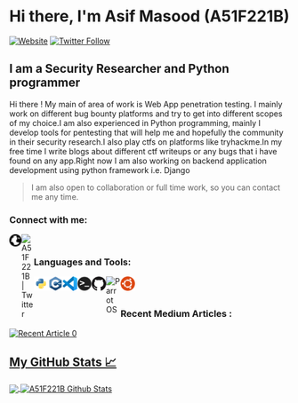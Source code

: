 # Hi there, I'm Asif Masood (A51F221B)

[![Website](https://img.shields.io/website?label=@a51f221b.medium.com&style=for-the-badge&url=https%3A%2F%2F@asifkashif478.com)](https://a51f221b.medium.com/)
[![Twitter Follow](https://img.shields.io/twitter/follow/A51F221B?color=1DA1F2&logo=twitter&style=for-the-badge)](https://twitter.com/intent/follow?original_referer=https%3A%2F%2Fgithub.com%2FcodeSTACKr&screen_name=A51F221B)

## I am a Security Researcher and Python programmer
Hi there ! My main of area of work is Web App penetration testing. I mainly work on different bug bounty platforms and try to get into different scopes of my choice.I am also experienced in Python programming, mainly I develop tools for pentesting that will help me and hopefully the community in their security research.I also play ctfs on platforms like tryhackme.In my free time I write blogs about different ctf writeups or any bugs that i have found on any app.Right now I am also working on backend application development using python framework i.e. Django 
> I am also open to collaboration or full time work, so you can contact me any time.

### Connect with me:

[<img align="left" alt="https://a51f221b.medium.com/" width="22px" src="https://raw.githubusercontent.com/iconic/open-iconic/master/svg/globe.svg" />][website]
[<img align="left" alt="A51F221B | Twitter" width="22px" src="https://cdn.jsdelivr.net/npm/simple-icons@v3/icons/twitter.svg" />][twitter]

<br />


### Languages and Tools:

<img align="left" alt="Python" width="26px" src="https://raw.githubusercontent.com/github/explore/80688e429a7d4ef2fca1e82350fe8e3517d3494d/topics/python/python.png" />
<img align="left" alt="c++" width="26px" 
src="https://raw.githubusercontent.com/github/explore/80688e429a7d4ef2fca1e82350fe8e3517d3494d/topics/cpp/cpp.png" />
<img align="left" alt="Visual Studio Code" width="26px" src="https://raw.githubusercontent.com/github/explore/80688e429a7d4ef2fca1e82350fe8e3517d3494d/topics/visual-studio-code/visual-studio-code.png" />
<img align="left" alt="Terminal" width="26px" src="https://raw.githubusercontent.com/github/explore/80688e429a7d4ef2fca1e82350fe8e3517d3494d/topics/terminal/terminal.png" />
<img align="left" alt="GitHub" width="26px" src="https://raw.githubusercontent.com/github/explore/78df643247d429f6cc873026c0622819ad797942/topics/github/github.png" />
<img align="left" alt="Parrot OS" width="26px" src="https://avatars1.githubusercontent.com/u/8180780?s=200&v=4/topics/github/github.png" />
<img align="left" alt="Ubuntu" width="26px" src="https://raw.githubusercontent.com/github/explore/80688e429a7d4ef2fca1e82350fe8e3517d3494d/topics/ubuntu/ubuntu.png" />

<br />
<br />

### Recent Medium Articles :
<a target="_blank" href="https://github-readme-medium-recent-article.vercel.app/medium/@a51f221b/0"><img src="https://github-readme-medium-recent-article.vercel.app/medium/@a51f221b/0" alt="Recent Article 0"> 


## My GitHub Stats &#x1f4c8;

<a href="https://github.com/A51F221B/A51F221B">
  <img align="center" src="https://github-readme-stats.vercel.app/api/top-langs/?username=A51F221B&hide=java,html&title_color=ffffff&text_color=c9cacc&icon_color=2bbc8a&bg_color=1d1f21" />
</a>
<a href="https://github.com/A51F221B/A51F221B">
  <img align="center" src="https://github-readme-stats.vercel.app/api?username=A51F221B&show_icons=true&line_height=27&count_private=true&title_color=ffffff&text_color=c9cacc&icon_color=2bbc8a&bg_color=1d1f21" alt="A51F221B Github Stats" />
</a>

[website]: https://a51f221b.medium.com/
[twitter]: https://twitter.com/A51F221B
